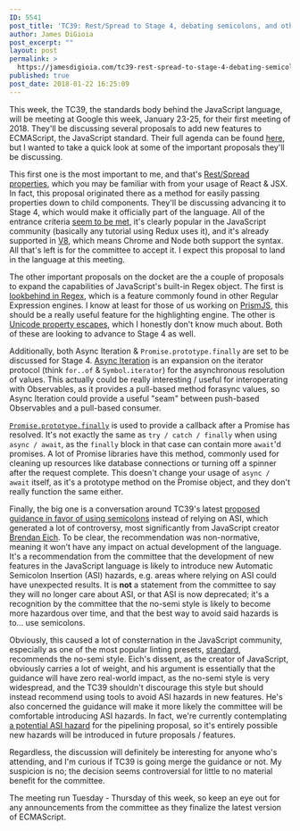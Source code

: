```yaml
---
ID: 5541
post_title: 'TC39: Rest/Spread to Stage 4, debating semicolons, and other proposals'
author: James DiGioia
post_excerpt: ""
layout: post
permalink: >
  https://jamesdigioia.com/tc39-rest-spread-to-stage-4-debating-semicolons-and-other-proposals/
published: true
post_date: 2018-01-22 16:25:09
---
```

This week, the TC39, the standards body behind the JavaScript language, will be meeting at Google this week, January 23-25, for their first meeting of 2018. They'll be discussing several proposals to add new features to ECMAScript, the JavaScript standard. Their full agenda can be found [here][agenda], but I wanted to take a quick look at some of the important proposals they'll be discussing.

This first one is the most important to me, and that's [Rest/Spread properties][rest-spread], which you may be familiar with from your usage of React & JSX. In fact, this proposal originated there as a method for easily passing properties down to child components. They'll be discussing advancing it to Stage 4, which would make it officially part of the language. All of the entrance criteria [seem to be met][criteria], it's clearly popular in the JavaScript community (basically any tutorial using Redux uses it), and it's already supported in [V8][v8], which means Chrome and Node both support the syntax. All that's left is for the committee to accept it. I expect this proposal to land in the language at this meeting.

The other important proposals on the docket are the a couple of proposals to expand the capabilities of JavaScript's built-in Regex object. The first is [lookbehind in Regex][lookbehind], which is a feature commonly found in other Regular Expression engines. I know at least for those of us working on [PrismJS][prism], this should be a really useful feature for the highlighting engine. The other is [Unicode property escapes][escapes], which I honestly don't know much about. Both of these are looking to advance to Stage 4 as well.

Additionally, both Async Iteration & `Promise.prototype.finally` are set to be discussed for Stage 4. [Async Iteration][async-iter] is an expansion on the iterator protocol (think `for..of` & `Symbol.iterator`) for the asynchronous resolution of values. This actually could be really interesting / useful for interoperating with Observables, as it provides a pull-based method forasync values, so Async Iteration could provide a useful "seam" between push-based Observables and a pull-based consumer.

[`Promise.prototype.finally`][finally] is used to provide a callback after a Promise has resolved. It's not exactly the same as `try / catch / finally` when using `async / await`, as the `finally` block in that case can contain more `await`'d promises. A lot of Promise libraries have this method, commonly used for cleaning up resources like database connections or turning off a spinner after the request complete. This doesn't change your usage of `async / await` itself, as it's a prototype method on the Promise object, and they don't really function the same either.

Finally, the big one is a conversation around TC39's latest [proposed guidance in favor of using semicolons][pro-semi] instead of relying on ASI, which generated a lot of controversy, most significantly from JavaScript creator [Brendan Eich][dissent]. To be clear, the recommendation was non-normative, meaning it won't have any impact on actual development of the language. It's a recommendation from the committee that the development of new features in the JavaScript language is likely to introduce new Automatic Semicolon Insertion (ASI) hazards, e.g. areas where relying on ASI could have unexpected results. It is **not** a statement from the committee to say they will no longer care about ASI, or that ASI is now deprecated; it's a recognition by the committee that the no-semi style is likely to become more hazardous over time, and that the best way to avoid said hazards is to... use semicolons.

Obviously, this caused a lot of consternation in the JavaScript community, especially as one of the most popular linting presets, [standard][standard], recommends the no-semi style. Eich's dissent, as the creator of JavaScript, obviously carries a lot of weight, and his argument is essentially that the guidance will have zero real-world impact, as the no-semi style is very widespread, and the TC39 shouldn't discourage this style but should instead recommend using tools to avoid ASI hazards in new features. He's also concerned the guidance will make it more likely the committee will be comfortable introducing ASI hazards. In fact, we're currently contemplating [a potential ASI hazard][asi-hazard] for the pipelining proposal, so it's entirely possible new hazards will be introduced in future proposals / features.

Regardless, the discussion will definitely be interesting for anyone who's attending, and I'm curious if TC39 is going merge the guidance or not. My suspicion is no; the decision seems controversial for little to no material benefit for the committee.

The meeting run Tuesday - Thursday of this week, so keep an eye out for any announcements from the committee as they finalize the latest version of ECMAScript.

  [agenda]: https://github.com/tc39/agendas/blob/master/2018/01.md
  [rest-spread]: https://github.com/tc39/proposal-object-rest-spread
  [criteria]: https://github.com/tc39/proposal-object-rest-spread/issues/32
  [v8]: https://developers.google.com/web/updates/2017/06/object-rest-spread
  [lookbehind]: https://github.com/tc39/proposal-regexp-lookbehind
  [prism]: http://prismjs.com
  [escapes]: https://github.com/tc39/proposal-regexp-unicode-property-escapes
  [async-iter]: https://github.com/tc39/proposal-async-iteration
  [finally]: https://github.com/tc39/proposal-promise-finally
  [pro-semi]: https://github.com/tc39/ecma262/pull/1062
  [dissent]: https://twitter.com/BrendanEich/status/951554266535141377
  [standard]: https://standardjs.com/
  [asi-hazard]: https://github.com/tc39/proposal-pipeline-operator/issues/83#issuecomment-359101924